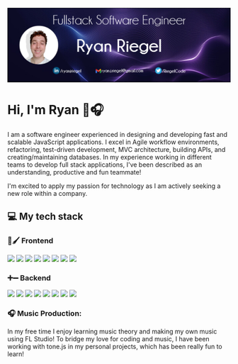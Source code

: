 ![Header](https://github.com/rriegel/rriegel/blob/main/githubCover2.png "Header")

# Hi, I'm Ryan 👋🎧

I am a software engineer experienced in designing and developing fast and scalable JavaScript applications. I excel in Agile workflow environments, refactoring, test-driven development, MVC architecture, building APIs, and creating/maintaining databases. In my experience working in different teams to develop full stack applications, I've been described as an understanding, productive and fun teammate!

I'm excited to apply my passion for technology as I am actively seeking a new role within a company.

## 💻 My tech stack

### 🎨🖌 Frontend

[![](https://img.shields.io/badge/ReactJS-informational?style=flat&color=5ED4F3)](https://reactjs.org/)
[![](https://img.shields.io/badge/HTML-informational?style=flat&color=DD4B24)](https://developer.mozilla.org/en-US/docs/Web/HTML)
[![](https://img.shields.io/badge/CSS-informational?style=flat&color=254ADD)](https://developer.mozilla.org/en-US/docs/Web/CSS)
[![](https://img.shields.io/badge/jQuery-informational?style=flat&color=0765A6)](https://jquery.com/)
[![](https://img.shields.io/badge/Webpack-informational?style=flat&color=539AC8)](https://webpack.js.org/)
[![](https://img.shields.io/badge/Babel-informational?style=flat&color=F9DC3F)](https://babeljs.io/)
[![](https://img.shields.io/badge/Jest-informational?style=flat&color=906F79)](https://jestjs.io/)
[![](https://img.shields.io/badge/Enzyme-informational?style=flat&color=2ECC71)](https://enzymejs.github.io/enzyme/)

### ➕➖ Backend

[![](https://img.shields.io/badge/Node.js-informational?style=flat&color=74A95F)](https://nodejs.org/)
[![](https://img.shields.io/badge/Express-informational?style=flat&color=FFFFFF)](https://expressjs.com/)
[![](https://img.shields.io/badge/MySQL-informational?style=flat&color=DD8A00)](https://www.mysql.com/)
[![](https://img.shields.io/badge/PostgreSQL-informational?style=flat&color=31648C)](https://www.postgresql.org/)
[![](https://img.shields.io/badge/MongoDB-informational?style=flat&color=439543)](https://www.mongodb.com/)
![](https://img.shields.io/badge/AWS-informational?style=flat&color=FF9900)
![](https://img.shields.io/badge/Docker-informational?style=flat&color=2491E6)
![](https://img.shields.io/badge/Supertest-informational?style=flat&color=906F79)

### 🎧 Music Production:
In my free time I enjoy learning music theory and making my own music using FL Studio! To bridge my love for coding and music, I have been working with tone.js in my personal projects, which has been really fun to learn!

<!--
**rriegel/rriegel** is a ✨ _special_ ✨ repository because its `README.md` (this file) appears on your GitHub profile.

Here are some ideas to get you started:

- 🔭 I’m currently working on ...
- 🌱 I’m currently learning ...
- 👯 I’m looking to collaborate on ...
- 🤔 I’m looking for help with ...
- 💬 Ask me about ...
- 📫 How to reach me: ...
- 😄 Pronouns: ...
- ⚡ Fun fact: ...
-->
